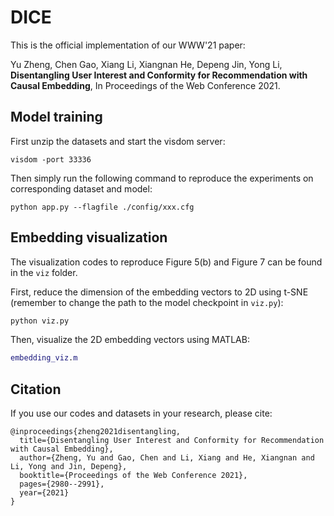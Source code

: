 # DICE
This is the official implementation of our WWW'21 paper:  

Yu Zheng, Chen Gao, Xiang Li, Xiangnan He, Depeng Jin, Yong Li, **Disentangling User Interest and Conformity for Recommendation with Causal Embedding**, In Proceedings of the Web Conference 2021.

## Model training
First unzip the datasets and start the visdom server:
```
visdom -port 33336
```

Then simply run the following command to reproduce the experiments on corresponding dataset and model:
```
python app.py --flagfile ./config/xxx.cfg
```

## Embedding visualization
The visualization codes to reproduce Figure 5(b) and Figure 7 can be found in the `viz` folder.

First, reduce the dimension of the embedding vectors to 2D using t-SNE (remember to change the path to the model checkpoint in `viz.py`):
```python
python viz.py
```

Then, visualize the 2D embedding vectors using MATLAB:
```matlab
embedding_viz.m
```

## Citation
If you use our codes and datasets in your research, please cite:
```
@inproceedings{zheng2021disentangling,
  title={Disentangling User Interest and Conformity for Recommendation with Causal Embedding},
  author={Zheng, Yu and Gao, Chen and Li, Xiang and He, Xiangnan and Li, Yong and Jin, Depeng},
  booktitle={Proceedings of the Web Conference 2021},
  pages={2980--2991},
  year={2021}
}
```
